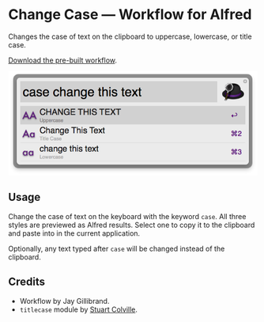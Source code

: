 # Change Case — Workflow for Alfred

Changes the case of text on the clipboard to uppercase, lowercase, or title case.

[Download the pre-built workflow](http://cl.ly/NvSs).

![Screenshot](changecase.png)

## Usage

Change the case of text on the keyboard with the keyword `case`. All three styles are previewed as Alfred results. Select one to copy it to the clipboard and paste into in the current application.

Optionally, any text typed after `case` will be changed instead of the clipboard. 


## Credits

- Workflow by Jay Gillibrand.
- `titlecase` module by [Stuart Colville](http://muffinresearch.co.uk).